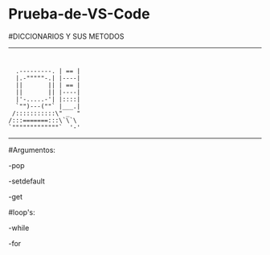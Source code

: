 # Prueba-de-VS-Code

#DICCIONARIOS Y SUS METODOS                        



-----------------------------------------------------------------------------------------------------------------------------------
#
      .---------. | == |
      |.-"""""-.| |----|                     
      ||       || | == |
      ||       || |----|
      |'-.....-'| |::::|
      `"")---(""` |___.|
     /:::::::::::\" _  "
    /:::=======:::\`\`\
    `"""""""""""""`  '-'     
-------------------------------------------------------------------------------------------------------------------------------------
#Argumentos:

-pop

-setdefault

-get

#loop's:

-while

-for
